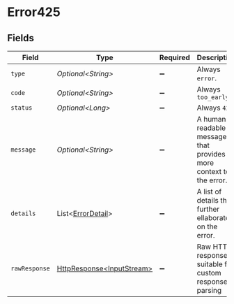 # Error425


## Fields

| Field                                                                                                                          | Type                                                                                                                           | Required                                                                                                                       | Description                                                                                                                    | Example                                                                                                                        |
| ------------------------------------------------------------------------------------------------------------------------------ | ------------------------------------------------------------------------------------------------------------------------------ | ------------------------------------------------------------------------------------------------------------------------------ | ------------------------------------------------------------------------------------------------------------------------------ | ------------------------------------------------------------------------------------------------------------------------------ |
| `type`                                                                                                                         | *Optional\<String>*                                                                                                            | :heavy_minus_sign:                                                                                                             | Always `error`.                                                                                                                | error                                                                                                                          |
| `code`                                                                                                                         | *Optional\<String>*                                                                                                            | :heavy_minus_sign:                                                                                                             | Always `too_early`                                                                                                             | too_early                                                                                                                      |
| `status`                                                                                                                       | *Optional\<Long>*                                                                                                              | :heavy_minus_sign:                                                                                                             | Always `425`.                                                                                                                  | 425                                                                                                                            |
| `message`                                                                                                                      | *Optional\<String>*                                                                                                            | :heavy_minus_sign:                                                                                                             | A human readable message that provides more context to the error.                                                              | Request failed validation                                                                                                      |
| `details`                                                                                                                      | List\<[ErrorDetail](../../models/components/ErrorDetail.md)>                                                                   | :heavy_minus_sign:                                                                                                             | A list of details that further ellaborate on the error.                                                                        |                                                                                                                                |
| `rawResponse`                                                                                                                  | [HttpResponse\<InputStream>](https://docs.oracle.com/en/java/javase/11/docs/api/java.net.http/java/net/http/HttpResponse.html) | :heavy_minus_sign:                                                                                                             | Raw HTTP response; suitable for custom response parsing                                                                        |                                                                                                                                |